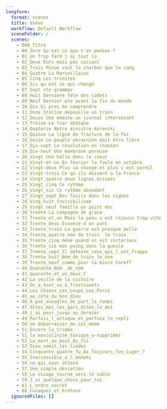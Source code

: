 ```yaml
---
longform:
  format: scenes
  title: Vsevo
  workflow: Default Workflow
  sceneFolder: /
  scenes:
    - 000_Titre
    - 00_Zero Qu'est ce que t'en penses ?
    - 01_Un Trop Tard j ai tout lu
    - 02_Deux Durs mais pas cassant
    - 03_Trois Mieux vaut le charbon que le sang
    - 04_Quatre La Marseillaise
    - 05_Cinq Les trinites
    - 06_Six qu est ce qui change
    - 07_Sept sto grammov
    - 08_Huit Derniere fete des cadets
    - 09_Neuf Dernier ete avant la fin du monde
    - 10_Dix Si pres de comprendre
    - 11_Onze Staline depouille un train
    - 12_Douze Une emeute un journal interessant
    - 13_Treize Le tsar abdique
    - 14_Quatorze Notre ministre Kerenski
    - 15_Quinze La ligne de fracture de la foi
    - 16_Seize Le peuple ukrainien doit être libre
    - 17_Dix-sept La révolution en chanson
    - 19_Dix-neuf Une membrane poreuse
    - 20_Vingt Une balle dans le coeur
    - 21_Vingt-et-un En fevrier la foule en octobre
    - 22_Vingt-deux Plus ca change et plus c est pareil
    - 23_Vingt-trois Ce qu ils doivent a la France
    - 24_Vingt_quatre deux lignes brisees
    - 25_Vingt_cinq Ce rythme
    - 26_Vingt_six Ce rythme obsedant
    - 27_Vingt_sept Des fusils dans les vignes
    - 28_Ving_huit Invisibilisee
    - 29_Vingt_neuf famille un point doc
    - 30_trente La campagne de glace
    - 31_Trente_et_un Mais la peau s est rejouie trop vite
    - 32_Trente_deux Essence d un pont
    - 33_Trente_trois La guerre est presque belle
    - 34_Trente_quatre nom de train  le train
    - 35_Trente_cinq même quand on est victorieux
    - 36_Trente_six mon poing dans la gueule
    - 37_Trente_sept_Il deteste_ceux_qui_l_ont_frappe
    - 38_Trente_huit_Nom_de_train_le_nom
    - 39_Trente_neuf_comme pour la biere Coreff
    - 40_Quarante_Nom _de_nom
    - 41_quarante_et_un_deux_F
    - 42_La veille de la victoire
    - 43_On_a_tout_vu_à_Trostianets
    - 44_Les_Chiens_Les_Loups_Les_Porcs
    - 45_au_côté_du_bon_dieu
    - 46_A_pas_aveugles_de_part_le_temps
    - 47_dites_moi_les_gars_dites_le_moi
    - 48_j_ai_peur_jusqu_au_dernier
    - 49_Parfois_l_attaque_et_parfois_le_repli
    - 50_se debarrasser_de_soi_meme
    - 51_Encore_la_Crimée
    - 51_la masculinité_toxique_a-supprimer
    - 52_La_mort_au_bout_du_fil
    - 53_Dieu_vomit_les_tièdes
    - 54_Cinquante_quatre_Tu_As_Toujours_Ton_Luger_?
    - 55_Inaccessible_a_l_ennemi
    - 56_ce_qui_nous_attend
    - 57_Une_simple_déviation
    - 58_Le visage_tourne_vers le sable
    - 59_J_ai_quelque_chose_pour_toi
    - 61_L_ordre_secret
    - 60_Cosaques_et_bretons
  ignoredFiles: []
---
```

